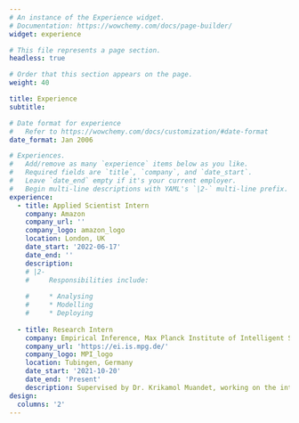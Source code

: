 ```yaml
---
# An instance of the Experience widget.
# Documentation: https://wowchemy.com/docs/page-builder/
widget: experience

# This file represents a page section.
headless: true

# Order that this section appears on the page.
weight: 40

title: Experience
subtitle:

# Date format for experience
#   Refer to https://wowchemy.com/docs/customization/#date-format
date_format: Jan 2006

# Experiences.
#   Add/remove as many `experience` items below as you like.
#   Required fields are `title`, `company`, and `date_start`.
#   Leave `date_end` empty if it's your current employer.
#   Begin multi-line descriptions with YAML's `|2-` multi-line prefix.
experience:
  - title: Applied Scientist Intern
    company: Amazon
    company_url: ''
    company_logo: amazon_logo
    location: London, UK
    date_start: '2022-06-17'
    date_end: ''
    description: 
    # |2-
    #     Responsibilities include:
        
    #     * Analysing
    #     * Modelling
    #     * Deploying
        
  - title: Research Intern
    company: Empirical Inference, Max Planck Institute of Intelligent Systems
    company_url: 'https://ei.is.mpg.de/'
    company_logo: MPI_logo
    location: Tubingen, Germany
    date_start: '2021-10-20'
    date_end: 'Present'
    description: Supervised by Dr. Krikamol Muandet, working on the interface of machine learning and econometric modelling. 
design:
  columns: '2'
---
```

